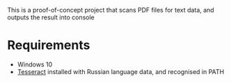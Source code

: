 This is a proof-of-concept project that scans PDF files for text data, and outputs the result into console
# Requirements
* Windows 10
* [Tesseract](https://github.com/UB-Mannheim/tesseract/wiki) installed with Russian language data, and recognised in PATH
